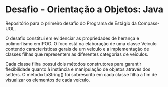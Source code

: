 # Desafio - Orientação a Objetos: Java
Repositório para o primeiro desafio do Programa de Estágio da Compass-UOL.

O desafio constitui em evidenciar as propriedades de herança e polimorfismo em POO. 
O foco está na elaboração de uma classe Veiculo contendo características gerais de um veículo e a implementação de classes filhas que representem as diferentes categorias de veículos.

Cada classe filha possui dois métodos construtores para garantir flexibilidade quanto à instância e manipulação de objetos através dos setters.
O método toString() foi sobrescrito em cada classe filha a fim de visualizar os elementos de cada veículo.
